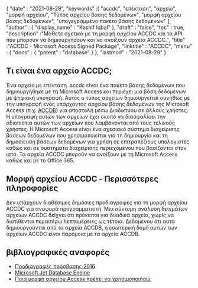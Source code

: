 {
  "date" : "2021-08-29",
  "keywords" :[ "accdc", "επέκταση", "αρχείο", "μορφή αρχείου", "Τύπος αρχείου βάσης δεδομένων", "μορφή αρχείου βάσης δεδομένων", "υπογεγραμμένο πακέτο βάσης δεδομένων" ],
  "author" : {
    "display_name" : "Kashif Iqbal"
},
  "draft" : "false",
  "toc" : true,
  "description" :"Μάθετε σχετικά με τη μορφή αρχείου ACCDC και τα API που μπορούν να δημιουργήσουν και να ανοίξουν αρχεία ACCDC.",
  "title" :"ACCDC - Microsoft Access Signed Package",
  "linktitle" : "ACCDC",
  "menu" : {
    "docs" : {
      "parent" : "database"
}
},
  "lastmod" : "2021-08-29"
}

## Τι είναι ένα αρχείο ACCDC;

Ένα αρχείο με επέκταση .accdc είναι ένα πακέτο βάσης δεδομένων που δημιουργήθηκε με τη Microsoft Access και περιέχει μια βάση δεδομένων με ψηφιακή υπογραφή. Αυτός ο τύπος αρχείων δημιουργείται συνήθως με την υπογραφή ενός υπάρχοντος αρχείου βάσης δεδομένων της Microsoft Access (π.χ. [ACCDB](/el/database/accdb/)) για αποστολή μέσω Διαδικτύου σε άλλους χρήστες. Η υπογραφή αυτών των αρχείων έχει σκοπό να διασφαλίσει την αξιοπιστία αυτών των αρχείων που λαμβάνονται από τους τελικούς χρήστες. Η Microsoft Access είναι ένα σχεσιακό σύστημα διαχείρισης βάσεων δεδομένων που χρησιμοποιείται για τη δημιουργία και τη δημοσίευση βάσεων δεδομένων για χρήση σε επιτραπέζιους υπολογιστές καθώς και σε συστήματα διαχείρισης περιεχομένου που βασίζονται στον ιστό. Τα αρχεία ACCDC μπορούν να ανοίξουν με τη Microsoft Access καθώς και με το Office 365.

## Μορφή αρχείου ACCDC - Περισσότερες πληροφορίες

Δεν υπάρχουν διαθέσιμες δημόσιες προδιαγραφές για τη μορφή αρχείου ACCDC για αναφορά προγραμματιστή. Μια σύντομη ανάλυση δειγμάτων αρχείων ACCDC δείχνει ότι πρόκειται για δυαδικά αρχεία, χωρίς να διατίθενται περαιτέρω λεπτομέρειες ως τέτοια. Δεδομένου ότι αυτά δημιουργούνται από τα αρχεία ACCDB, η εσωτερική δομή αυτών των αρχείων ACCDC είναι παρόμοια με τα αρχεία ACCDB.

## βιβλιογραφικές αναφορές

* [Προδιαγραφές πρόσβασης 2016](https://support.microsoft.com/en-us/office/access-specifications-0cf3c66f-9cf2-4e32-9568-98c1025bb47c)
* [Microsoft Jet Database Engine](https://en.wikipedia.org/wiki/Microsoft_Jet_Database_Engine)
* [Ποια μορφή αρχείου Access πρέπει να χρησιμοποιήσω;](https://support.microsoft.com/en-us/office/which-access-file-format-should-i-use-012d9ab3-d14c-479e-b617-be66f9070b41)

